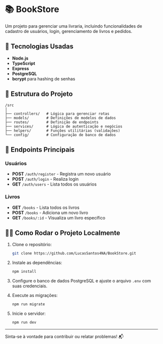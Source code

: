 # 📚 BookStore

Um projeto para gerenciar uma livraria, incluindo funcionalidades de cadastro de usuários, login, gerenciamento de livros e pedidos.

## 🚀 Tecnologias Usadas

- **Node.js**
- **TypeScript**
- **Express**
- **PostgreSQL**
- **bcrypt** para hashing de senhas

## 📂 Estrutura do Projeto

```
/src
│
├── controllers/   # Lógica para gerenciar rotas
├── models/        # Definições de modelos de dados
├── routes/        # Definição de endpoints
├── services/      # Lógica de autenticação e negócios
├── helpers/       # Funções utilitárias (validações)
└── config/        # Configuração de banco de dados
```

## 📖 Endpoints Principais

### Usuários
- **POST** `/auth/register` - Registra um novo usuário
- **POST** `/auth/login` - Realiza login
- **GET** `/auth/users` - Lista todos os usuários

### Livros
- **GET** `/books` - Lista todos os livros
- **POST** `/books` - Adiciona um novo livro
- **GET** `/books/:id` - Visualiza um livro específico

## 🏃‍♂️ Como Rodar o Projeto Localmente

1. Clone o repositório:
   ```bash
   git clone https://github.com/LucasSantos4NA/BookStore.git
   ```

2. Instale as dependências:
   ```bash
   npm install
   ```

3. Configure o banco de dados PostgreSQL e ajuste o arquivo `.env` com suas credenciais.

4. Execute as migrações:
   ```bash
   npm run migrate
   ```

5. Inicie o servidor:
   ```bash
   npm run dev
   ```

---

Sinta-se à vontade para contribuir ou relatar problemas! 📬
